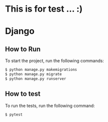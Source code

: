 # This is for test ... :)



# Django
## How to Run
To start the project, run the following commands:
```bash
$ python manage.py makemigrations
$ python manage.py migrate
$ python manage.py runserver
```


## How to test
To run the tests, run the following command:
```bash
$ pytest
```

